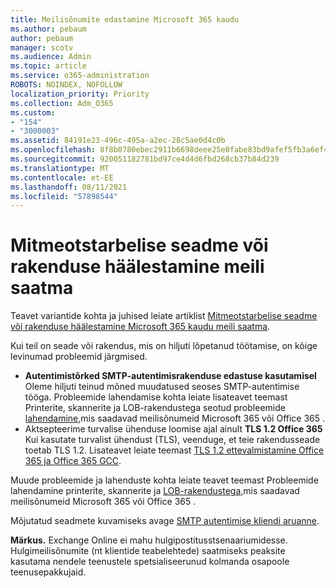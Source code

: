 ```yaml
---
title: Meilisõnumite edastamine Microsoft 365 kaudu
ms.author: pebaum
author: pebaum
manager: scotv
ms.audience: Admin
ms.topic: article
ms.service: o365-administration
ROBOTS: NOINDEX, NOFOLLOW
localization_priority: Priority
ms.collection: Adm_O365
ms.custom:
- "154"
- "3000003"
ms.assetid: 84191e23-496c-495a-a2ec-28c5ae0d4c0b
ms.openlocfilehash: 8f8b0780ebec2911b6698deee25e0fabe83bd9afef5fb3a6ef4c51cccd67fc7c
ms.sourcegitcommit: 920051182781bd97ce4d4d6fbd268cb37b84d239
ms.translationtype: MT
ms.contentlocale: et-EE
ms.lasthandoff: 08/11/2021
ms.locfileid: "57898544"
---
```

# <a name="set-up-a-multifunction-device-or-application-to-send-email"></a>Mitmeotstarbelise seadme või rakenduse häälestamine meili saatma

Teavet variantide kohta ja juhised leiate artiklist [Mitmeotstarbelise seadme või rakenduse häälestamine Microsoft 365 kaudu meili saatma](https://docs.microsoft.com/Exchange/mail-flow-best-practices/how-to-set-up-a-multifunction-device-or-application-to-send-email-using-microsoft-365-or-office-365).
  
Kui teil on seade või rakendus, mis on hiljuti lõpetanud töötamise, on kõige levinumad probleemid järgmised.

- **Autentimistõrked SMTP-autentimisrakenduse edastuse kasutamisel** Oleme hiljuti teinud mõned muudatused seoses SMTP-autentimise tööga. Probleemide lahendamise kohta leiate lisateavet teemast Printerite, skannerite ja LOB-rakendustega seotud probleemide [lahendamine,](https://docs.microsoft.com/Exchange/mail-flow-best-practices/fix-issues-with-printers-scanners-and-lob-applications-that-send-email-using-off#error-authentication-unsuccessful)mis saadavad meilisõnumeid Microsoft 365 või Office 365 .
- Aktsepteerime turvalise ühenduse loomise ajal ainult **TLS 1.2 Office 365** Kui kasutate turvalist ühendust (TLS), veenduge, et teie rakendusseade toetab TLS 1.2. Lisateavet leiate teemast [TLS 1.2 ettevalmistamine Office 365 ja Office 365 GCC](https://docs.microsoft.com/microsoft-365/compliance/prepare-tls-1.2-in-office-365).
 
Muude probleemide ja lahenduste kohta leiate teavet teemast Probleemide lahendamine printerite, skannerite ja [LOB-rakendustega,](https://docs.microsoft.com/Exchange/mail-flow-best-practices/fix-issues-with-printers-scanners-and-lob-applications-that-send-email-using-off)mis saadavad meilisõnumeid Microsoft 365 või Office 365 .

Mõjutatud seadmete kuvamiseks avage [SMTP autentimise kliendi aruanne](https://protection.office.com/mailflow/dashboard).

**Märkus.** Exchange Online ei mahu hulgipostitusstsenaariumidesse. Hulgimeilisõnumite (nt klientide teabelehtede) saatmiseks peaksite kasutama nendele teenustele spetsialiseerunud kolmanda osapoole teenusepakkujaid.
